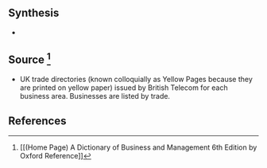 ## Synthesis
- 
## Source [^1]
- UK trade directories (known colloquially as Yellow Pages because they are printed on yellow paper) issued by British Telecom for each business area. Businesses are listed by trade.
## References

[^1]: [[(Home Page) A Dictionary of Business and Management 6th Edition by Oxford Reference]]